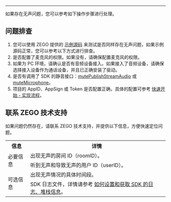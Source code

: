 <Title>怎么处理无声问题？</Title>



---

如果存在无声问题，您可以参考如下操作步骤进行处理。

## 问题排查

1. 您可以使用 ZEGO 提供的 [示例源码](/real-time-video-android-java/quick-start/run-example-code) 来测试是否同样存在无声问题，如果示例源码正常，您可以参考以下方式进行排查。
2. 是否配置了麦克风的权限。如果没有，请确保配置麦克风的权限。
3. 如果为 PC 环境，请确认是否有音频设备接入。如果接入了音频设备，请确保选择接入设备作为通话设备，并且已正确安装了驱动。
4. 是否有调用了 SDK 的静音接口：[mutePublishStreamAudio](https://doc-zh.zego.im/article/api?doc=Express_Video_SDK_API~Java_android~class~im-zego-zegoexpress-zego-express-engine&jumpType=route#mute-publish-stream-audio) 或 [muteMicrophone](https://doc-zh.zego.im/article/api?doc=Express_Video_SDK_API~Java_android~class~im-zego-zegoexpress-zego-express-engine&jumpType=route#mute-microphone)。
5. 项目的 AppID、AppSign 或 Token 是否配置正确，具体的配置可参考 [快速开始 - 实现流程](/real-time-video-android-java/quick-start/implementing-video-call)。


## 联系 ZEGO 技术支持

如果问题仍然存在，请联系 ZEGO 技术支持，并提供以下信息，方便快速定位问题。


<table>
  
  <tbody><tr>
    <th>信息</th>
    <th>详情</th>
  </tr>
  <tr>
    <td rowspan="2">必要信息</td>
    <td>出现无声的房间 ID（roomID）。</td>
  </tr>
  <tr>
    <td>听到无声和导致无声的用户 ID（userID）。</td>
  </tr>
  <tr>
    <td rowspan="2">可选信息</td>
    <td>出现无声情况的具体时间段。</td>
  </tr>
  <tr>
    <td>SDK 日志文件，详情请参考 <a target="_blank" href="https://doc-zh.zego.im/faq/express_sdkLog">如何设置和获取 SDK 的日志、堆栈信息</a>。</td>
  </tr>
</tbody></table>
